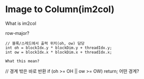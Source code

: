 # Image to Column(im2col)

What is im2col

row-major?

    // 블록/스레드에서 출력 위치(oh, ow) 담당
    int oh = blockIdx.y * blockDim.y + threadIdx.y;
    int ow = blockIdx.x * blockDim.x + threadIdx.x;

    What this mean?

 // 경계 밖은 바로 반환
    if (oh >= OH || ow >= OW) return;
    어떤 경계?
    